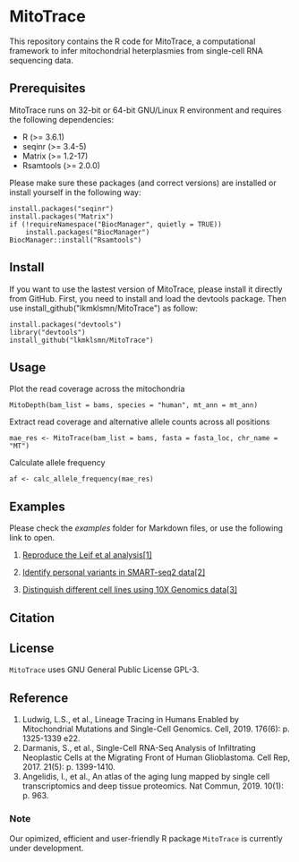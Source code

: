 # MitoTrace
This repository contains the R code for MitoTrace, a computational framework to infer mitochondrial heterplasmies from single-cell RNA sequencing data.


## Prerequisites
MitoTrace runs on 32-bit or 64-bit GNU/Linux R environment and requires the following dependencies: 
* R (>= 3.6.1)
* seqinr (>= 3.4-5)
* Matrix (>= 1.2-17)
* Rsamtools (>= 2.0.0)

Please  make sure these packages (and correct versions) are installed or install yourself in the following way:
```
install.packages("seqinr")
install.packages("Matrix")
if (!requireNamespace("BiocManager", quietly = TRUE))
    install.packages("BiocManager")
BiocManager::install("Rsamtools")
```


## Install
If you want to use the lastest version of MitoTrace, please install it directly from GitHub. First, you need to install and load the devtools package. Then use install_github("lkmklsmn/MitoTrace") as follow:
```
install.packages("devtools")
library("devtools")
install_github("lkmklsmn/MitoTrace")
```

## Usage

Plot the read coverage across the mitochondria
```
MitoDepth(bam_list = bams, species = "human", mt_ann = mt_ann)
```

Extract read coverage and alternative allele counts across all positions
```
mae_res <- MitoTrace(bam_list = bams, fasta = fasta_loc, chr_name = "MT")
```

Calculate allele frequency
```
af <- calc_allele_frequency(mae_res)
```
## Examples
Please check the *examples* folder for Markdown files, or use the following link to open.

1. [Reproduce the Leif et al analysis[1]](http://htmlpreview.github.com/?https://github.com/lkmklsmn/MitoTrace/blob/master/examples/Reproduce_Cell_Leif_et_al.html)

2. [Identify personal variants in SMART-seq2 data[2]](http://htmlpreview.github.com/?https://github.com/lkmklsmn/MitoTrace/blob/master/examples/Single-Cell-SMART-SEQ2-data.html)

3. [Distinguish different cell lines using 10X Genomics data[3]](http://htmlpreview.github.com/?https://github.com/lkmklsmn/MitoTrace/blob/master/examples/Single-Cell-10X-Genomics-data.html)

## Citation

## License
`MitoTrace` uses GNU General Public License GPL-3.

## Reference
1.	Ludwig, L.S., et al., Lineage Tracing in Humans Enabled by Mitochondrial Mutations and Single-Cell Genomics. Cell, 2019. 176(6): p. 1325-1339 e22.
2.	Darmanis, S., et al., Single-Cell RNA-Seq Analysis of Infiltrating Neoplastic Cells at the Migrating Front of Human Glioblastoma. Cell Rep, 2017. 21(5): p. 1399-1410.
3.	Angelidis, I., et al., An atlas of the aging lung mapped by single cell transcriptomics and deep tissue proteomics. Nat Commun, 2019. 10(1): p. 963.

### Note
Our opimized, efficient and user-friendly R package `MitoTrace` is currently under development.
